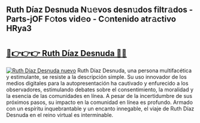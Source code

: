 ## Ruth Díaz Desnuda N𝚞𝚎vos desn𝚞dos filtr𝚊dos - Parts-jOF F𝚘tos vid𝚎o - C𝚘ntenido atr𝚊ctivo HRya3

# <h2><a href="http://mbbwonx.tromn.icu/?c=Ruth+D%c3%adaz+Desnuda">🔗👉👉👉 Ruth Díaz Desnuda 🔗🔗</a></h2>

[![Ruth Díaz Desnuda nuevo](https://i.imgur.com/pEAQMta.gif)](http://mbbwonx.tromn.icu/?c=Ruth+D%c3%adaz+Desnuda)
Ruth Díaz Desnuda, una persona multifacética y estimulante, se resiste a la descripción simple. Su uso innovador de los medios digitales para la autopresentación ha cautivado y enfurecido a los observadores, estimulando debates sobre el consentimiento, la moralidad y la esencia de las comunidades en línea. A pesar de la incertidumbre de sus próximos pasos, su impacto en la comunidad en línea es profundo. Armado con un espíritu inquebrantable y un encanto innegable, el viaje de Ruth Díaz Desnuda en el reino virtual es interminable.
